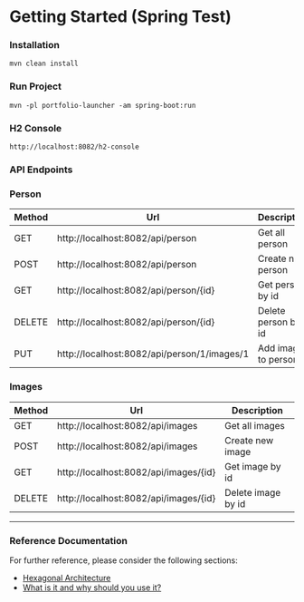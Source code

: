 # Getting Started (Spring Test)

### Installation
```console
mvn clean install
```
### Run Project
```console
mvn -pl portfolio-launcher -am spring-boot:run
```
### H2 Console
```
http://localhost:8082/h2-console
```
### API Endpoints

### Person

| Method | Url                                         | Description         |
|--------|---------------------------------------------|---------------------|
| GET    | http://localhost:8082/api/person            | Get all person      |
| POST   | http://localhost:8082/api/person            | Create new person   |
| GET    | http://localhost:8082/api/person/{id}       | Get person by id    |
| DELETE | http://localhost:8082/api/person/{id}       | Delete person by id |
| PUT    | http://localhost:8082/api/person/1/images/1 | Add image to person |

### Images

| Method | Url                                         | Description        |
|--------|---------------------------------------------|--------------------|
| GET    | http://localhost:8082/api/images            | Get all images     |
| POST   | http://localhost:8082/api/images            | Create new image   |
| GET    | http://localhost:8082/api/images/{id}       | Get image by id    |
| DELETE | http://localhost:8082/api/images/{id}       | Delete image by id |

---

### Reference Documentation
For further reference, please consider the following sections:

- [Hexagonal Architecture](https://alistair.cockburn.us/hexagonal-architecture/)
- [What is it and why should you use it?](https://cardoai.com/what-is-hexagonal-architecture-should-you-use-it/)